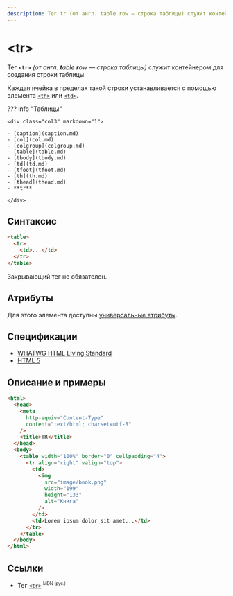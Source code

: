 ```yaml
---
description: Тег tr (от англ. table row — строка таблицы) служит контейнером для создания строки таблицы
---
```


# &lt;tr&gt;

Тег **`<tr>`** _(от англ. **t**able **r**ow — строка таблицы)_ служит контейнером для создания строки таблицы.

Каждая ячейка в пределах такой строки устанавливается с помощью элемента [`<th>`](th.md) или [`<td>`](td.md).

??? info "Таблицы"

    <div class="col3" markdown="1">

    - [caption](caption.md)
    - [col](col.md)
    - [colgroup](colgroup.md)
    - [table](table.md)
    - [tbody](tbody.md)
    - [td](td.md)
    - [tfoot](tfoot.md)
    - [th](th.md)
    - [thead](thead.md)
    - **tr**

    </div>

## Синтаксис

```html
<table>
  <tr>
    <td>...</td>
  </tr>
</table>
```

Закрывающий тег не обязателен.

## Атрибуты

Для этого элемента доступны [универсальные атрибуты](uni-attr.md).

## Спецификации

- [WHATWG HTML Living Standard](https://html.spec.whatwg.org/multipage/tables.html#the-tr-element)
- [HTML 5](http://www.w3.org/TR/html5/tabular-data.html#the-tr-element)

## Описание и примеры

```html
<html>
  <head>
    <meta
      http-equiv="Content-Type"
      content="text/html; charset=utf-8"
    />
    <title>TR</title>
  </head>
  <body>
    <table width="100%" border="0" cellpadding="4">
      <tr align="right" valign="top">
        <td>
          <img
            src="image/book.png"
            width="199"
            height="133"
            alt="Книга"
          />
        </td>
        <td>Lorem ipsum dolor sit amet...</td>
      </tr>
    </table>
  </body>
</html>
```

## Ссылки

- Тег [`<tr>`](https://developer.mozilla.org/ru/docs/Web/HTML/Element/tr) <sup><small>MDN (рус.)</small></sup>
